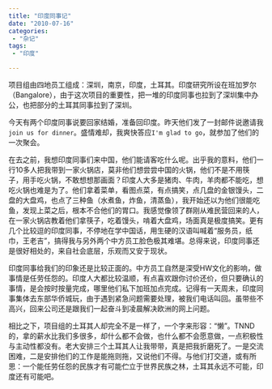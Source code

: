 ```yaml
---
title: "印度同事记"
date: "2010-07-16"
categories:
 - "杂记"
tags:
 - "印度"

---
```


项目组由四地员工组成：深圳，南京，印度，土耳其。印度研究所设在班加罗尔（Bangalore），由于这次项目的重要性，把一堆的印度同事也拉到了深圳集中办公，也把部分的土耳其同事拉到了深圳。

今天有两个印度同事说要回家结婚，准备回印度。昨天他们发了一封邮件说邀请我`join us for dinner`。盛情难却，我爽快答应`I'm glad to go`，就参加了他们的一次聚会。
<!--more-->

在去之前，我想印度同事们来中国，他们能请客吃什么呢。出乎我的意料，他们一行10多人把我带到一家火锅店，莫非他们想尝尝中国的火锅，他们不是不用筷子，用手吃火锅，不敢想想那画面？印度人大多是猪肉、牛肉，羊肉都不能吃，想吃火锅也难是为了。他们拿着菜单，看图点菜，有点搞笑，点几盘的金银馒头，二盘的大盘鸡，也点了三种鱼（水煮鱼，炸鱼，清蒸鱼），我开始还以为他们很能吃鱼，发现上菜之后，根本不合他们的胃口。我感觉像领了群刚从难民营回来的人，在一家火锅店教着他们拿筷子，吃着馒头，啃着大盘鸡，场面真是极度搞笑。更有几个比较逗的印度同事，不停地在学中国话，用生硬的汉语叫喊着“服务员，纸巾，王老吉”，搞得我与另外两个中方员工脸色极其难堪。总得来说，印度同事还是很好相处的，来自社会底层，乐观而又安于现状。

印度同事给我们的印象还是比较正面的。中方员工自然是深受HW文化的影响，做事情是任劳任怨的。印度人大都比较温顺，有点喜欢跟你讨价还价，但只要确认的事情，是会按时按量完成，哪里他们私下加班加点完成。记得有一天周未，印度同事集体去东部华侨城玩，由于遇到紧急问题需要处理，被我们电话叫回。虽带些不高兴，回来公司还是跟我们一起奋斗到凌晨解决欧洲的网上问题。

相比之下，项目组的土耳其人却完全不是一样了，一个字来形容：“懒”。TNND的，拿的薪水比我们多很多，却什么都不会做，也什么都不会愿意做，一点积极性与主动性都没有。老大安排三个土耳其人让我带带，真是把我折磨死了。一是交流困难，二是安排他们的工作是能拖则拖，又说他们不得。与他们打交道，或有所思：一个能任劳任怨的民族才有可能伫立于世界民族之林，土耳其永远不可能，印度还有可能吧。